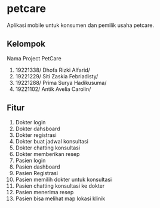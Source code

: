 # petcare

Aplikasi mobile untuk konsumen dan pemilik usaha petcare.

## Kelompok
Nama Project PetCare

1. 19221338/ Dhofa Rizki Alfarid/ 
2. 19221229/ Siti Zaskia Febriadisty/ 
3. 19221288/ Prima Surya Hadikusuma/ 
4. 19221102/ Antik Avelia Carolin/  


## Fitur 
1. Dokter login
2. Dokter dahsboard
3. Dokter registrasi
4. Dokter buat jadwal konsultasi
5. Dokter chatting konsultasi
6. Dokter memberikan resep
7. Pasien login
8. Pasien dashboard
9. Pasien Registrasi
10. Pasien memilih dokter untuk konsultasi
11. Pasien chatting konsultasi ke dokter
12. Pasien menerima resep
13. Pasien bisa melihat map lokasi klinik
